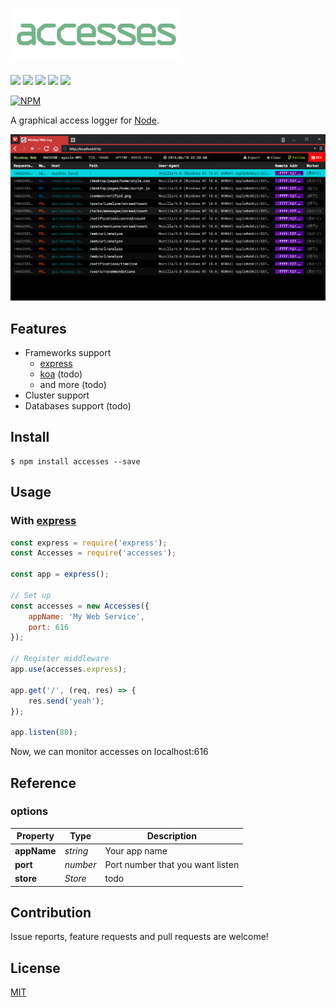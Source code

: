 ![accesses](./accesses.png)
===========================

[![][npm-badge]][npm-link]
[![][travis-badge]][travis-link]
[![][david-badge]][david-link]
[![][david-dev-badge]][david-dev-link]
[![][mit-badge]][mit]

[![NPM](https://nodei.co/npm/accesses.png?downloads=true&downloadRank=true&stars=true)](https://nodei.co/npm/accesses/)

A graphical access logger for [Node](https://github.com/nodejs/node).

![](./capture.png)

Features
--------
* Frameworks support
  * [express](https://github.com/expressjs/express)
  * [koa](https://github.com/koajs/koa) (todo)
  * and more (todo)
* Cluster support
* Databases support (todo)

Install
-------
``` shell
$ npm install accesses --save
```

Usage
-----
### With [express](https://github.com/expressjs/express)

``` javascript
const express = require('express');
const Accesses = require('accesses');

const app = express();

// Set up
const accesses = new Accesses({
	appName: 'My Web Service',
	port: 616
});

// Register middleware
app.use(accesses.express);

app.get('/', (req, res) => {
	res.send('yeah');
});

app.listen(80);
```

Now, we can monitor accesses on localhost:616

Reference
---------
### options
| Property     | Type     | Description                      |
| ------------ | -------- | -------------------------------- |
| **appName**  | *string* | Your app name                    |
| **port**     | *number* | Port number that you want listen |
| **store**    | *Store*  | todo |

Contribution
------------
Issue reports, feature requests and pull requests are welcome!

License
-------
[MIT](LICENSE)

[npm-link]:        https://www.npmjs.com/package/accesses
[npm-badge]:       https://img.shields.io/npm/v/accesses.svg?style=flat-square
[mit]:             http://opensource.org/licenses/MIT
[mit-badge]:       https://img.shields.io/badge/license-MIT-444444.svg?style=flat-square
[travis-link]:     https://travis-ci.org/syuilo/accesses
[travis-badge]:    http://img.shields.io/travis/syuilo/accesses.svg?style=flat-square
[david-link]:      https://david-dm.org/syuilo/accesses#info=dependencies&view=table
[david-badge]:     https://img.shields.io/david/syuilo/accesses.svg?style=flat-square
[david-dev-link]:  https://david-dm.org/syuilo/accesses#info=devDependencies&view=table
[david-dev-badge]: https://img.shields.io/david/dev/syuilo/accesses.svg?style=flat-square

